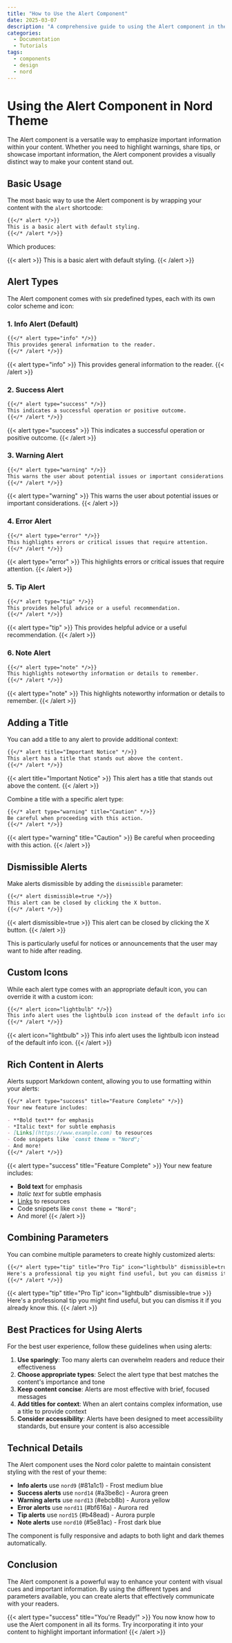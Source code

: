 ```yaml
---
title: "How to Use the Alert Component"
date: 2025-03-07
description: "A comprehensive guide to using the Alert component in the Nord Hugo theme"
categories:
  - Documentation
  - Tutorials
tags:
  - components
  - design
  - nord
---
```


# Using the Alert Component in Nord Theme

The Alert component is a versatile way to emphasize important information within your content. Whether you need to highlight warnings, share tips, or showcase important information, the Alert component provides a visually distinct way to make your content stand out.

## Basic Usage

The most basic way to use the Alert component is by wrapping your content with the `alert` shortcode:

```markdown
{{</* alert */>}}
This is a basic alert with default styling.
{{</* /alert */>}}
```

Which produces:

{{< alert >}}
This is a basic alert with default styling.
{{< /alert >}}

## Alert Types

The Alert component comes with six predefined types, each with its own color scheme and icon:

### 1. Info Alert (Default)

```markdown
{{</* alert type="info" */>}}
This provides general information to the reader.
{{</* /alert */>}}
```

{{< alert type="info" >}}
This provides general information to the reader.
{{< /alert >}}

### 2. Success Alert

```markdown
{{</* alert type="success" */>}}
This indicates a successful operation or positive outcome.
{{</* /alert */>}}
```

{{< alert type="success" >}}
This indicates a successful operation or positive outcome.
{{< /alert >}}

### 3. Warning Alert

```markdown
{{</* alert type="warning" */>}}
This warns the user about potential issues or important considerations.
{{</* /alert */>}}
```

{{< alert type="warning" >}}
This warns the user about potential issues or important considerations.
{{< /alert >}}

### 4. Error Alert

```markdown
{{</* alert type="error" */>}}
This highlights errors or critical issues that require attention.
{{</* /alert */>}}
```

{{< alert type="error" >}}
This highlights errors or critical issues that require attention.
{{< /alert >}}

### 5. Tip Alert

```markdown
{{</* alert type="tip" */>}}
This provides helpful advice or a useful recommendation.
{{</* /alert */>}}
```

{{< alert type="tip" >}}
This provides helpful advice or a useful recommendation.
{{< /alert >}}

### 6. Note Alert

```markdown
{{</* alert type="note" */>}}
This highlights noteworthy information or details to remember.
{{</* /alert */>}}
```

{{< alert type="note" >}}
This highlights noteworthy information or details to remember.
{{< /alert >}}

## Adding a Title

You can add a title to any alert to provide additional context:

```markdown
{{</* alert title="Important Notice" */>}}
This alert has a title that stands out above the content.
{{</* /alert */>}}
```

{{< alert title="Important Notice" >}}
This alert has a title that stands out above the content.
{{< /alert >}}

Combine a title with a specific alert type:

```markdown
{{</* alert type="warning" title="Caution" */>}}
Be careful when proceeding with this action.
{{</* /alert */>}}
```

{{< alert type="warning" title="Caution" >}}
Be careful when proceeding with this action.
{{< /alert >}}

## Dismissible Alerts

Make alerts dismissible by adding the `dismissible` parameter:

```markdown
{{</* alert dismissible=true */>}}
This alert can be closed by clicking the X button.
{{</* /alert */>}}
```

{{< alert dismissible=true >}}
This alert can be closed by clicking the X button.
{{< /alert >}}

This is particularly useful for notices or announcements that the user may want to hide after reading.

## Custom Icons

While each alert type comes with an appropriate default icon, you can override it with a custom icon:

```markdown
{{</* alert icon="lightbulb" */>}}
This info alert uses the lightbulb icon instead of the default info icon.
{{</* /alert */>}}
```

{{< alert icon="lightbulb" >}}
This info alert uses the lightbulb icon instead of the default info icon.
{{< /alert >}}

## Rich Content in Alerts

Alerts support Markdown content, allowing you to use formatting within your alerts:

```markdown
{{</* alert type="success" title="Feature Complete" */>}}
Your new feature includes:

- **Bold text** for emphasis
- *Italic text* for subtle emphasis
- [Links](https://www.example.com) to resources
- Code snippets like `const theme = "Nord";`
- And more!
{{</* /alert */>}}
```

{{< alert type="success" title="Feature Complete" >}}
Your new feature includes:

- **Bold text** for emphasis
- *Italic text* for subtle emphasis
- [Links](https://www.example.com) to resources
- Code snippets like `const theme = "Nord";`
- And more!
{{< /alert >}}

## Combining Parameters

You can combine multiple parameters to create highly customized alerts:

```markdown
{{</* alert type="tip" title="Pro Tip" icon="lightbulb" dismissible=true */>}}
Here's a professional tip you might find useful, but you can dismiss it if you already know this.
{{</* /alert */>}}
```

{{< alert type="tip" title="Pro Tip" icon="lightbulb" dismissible=true >}}
Here's a professional tip you might find useful, but you can dismiss it if you already know this.
{{< /alert >}}

## Best Practices for Using Alerts

For the best user experience, follow these guidelines when using alerts:

1. **Use sparingly**: Too many alerts can overwhelm readers and reduce their effectiveness
2. **Choose appropriate types**: Select the alert type that best matches the content's importance and tone
3. **Keep content concise**: Alerts are most effective with brief, focused messages
4. **Add titles for context**: When an alert contains complex information, use a title to provide context
5. **Consider accessibility**: Alerts have been designed to meet accessibility standards, but ensure your content is also accessible

## Technical Details

The Alert component uses the Nord color palette to maintain consistent styling with the rest of your theme:

- **Info alerts** use `nord9` (#81a1c1) - Frost medium blue
- **Success alerts** use `nord14` (#a3be8c) - Aurora green
- **Warning alerts** use `nord13` (#ebcb8b) - Aurora yellow
- **Error alerts** use `nord11` (#bf616a) - Aurora red
- **Tip alerts** use `nord15` (#b48ead) - Aurora purple
- **Note alerts** use `nord10` (#5e81ac) - Frost dark blue

The component is fully responsive and adapts to both light and dark themes automatically.

## Conclusion

The Alert component is a powerful way to enhance your content with visual cues and important information. By using the different types and parameters available, you can create alerts that effectively communicate with your readers.

{{< alert type="success" title="You're Ready!" >}}
You now know how to use the Alert component in all its forms. Try incorporating it into your content to highlight important information!
{{< /alert >}}
